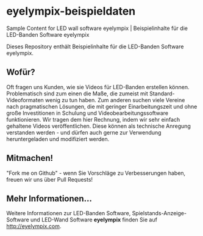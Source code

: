 # eyelympix-beispieldaten
Sample Content for LED wall software eyelympix | Beispielinhalte für die LED-Banden Software eyelympix

Dieses Repository enthält Beispielinhalte für die LED-Banden Software eyelympix.

## Wofür?
Oft fragen uns Kunden, wie sie Videos für LED-Banden erstellen können. Problematisch sind zum einen die Maße, die 
zumeist mit Standard-Videoformaten wenig zu tun haben. Zum anderen suchen viele Vereine nach pragmatischen Lösungen, 
die mit geringer Einarbeitungszeit und ohne große Investitionen in Schulung und Videobearbeitungssoftware funktionieren. 
Wir tragen dem hier Rechnung, indem wir sehr einfach gehaltene Videos veröffentlichen. Diese können als technische 
Anregung verstanden werden - und dürfen auch gerne zur Verwendung heruntergeladen und modifiziert werden.

## Mitmachen!
"Fork me on Github" - wenn Sie Vorschläge zu Verbesserungen haben, freuen wir uns über Pull Requests! 

## Mehr Informationen...
Weitere Informationen zur LED-Banden Software, Spielstands-Anzeige-Software und LED-Wand Software **eyelympix** finden Sie 
auf http://eyelympix.com.
